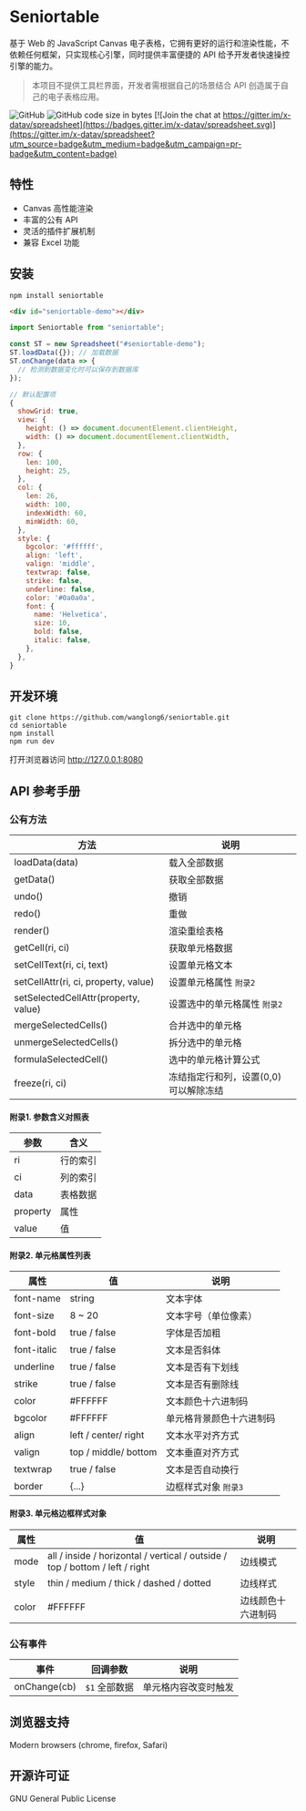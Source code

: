 # Seniortable

基于 Web 的 JavaScript Canvas 电子表格，它拥有更好的运行和渲染性能，不依赖任何框架，只实现核心引擎，同时提供丰富便捷的 API 给予开发者快速操控引擎的能力。

> 本项目不提供工具栏界面，开发者需根据自己的场景结合 API 创造属于自己的电子表格应用。

![GitHub](https://img.shields.io/github/license/myliang/x-spreadsheet.svg)
![GitHub code size in bytes](https://img.shields.io/github/languages/code-size/myliang/x-spreadsheet.svg)
[![Join the chat at https://gitter.im/x-datav/spreadsheet](https://badges.gitter.im/x-datav/spreadsheet.svg)](https://gitter.im/x-datav/spreadsheet?utm_source=badge&utm_medium=badge&utm_campaign=pr-badge&utm_content=badge)


## 特性
  - Canvas 高性能渲染
  - 丰富的公有 API
  - 灵活的插件扩展机制
  - 兼容 Excel 功能


## 安装

```shell
npm install seniortable
```

```html
<div id="seniortable-demo"></div>
```

```javascript
import Seniortable from "seniortable";

const ST = new Spreadsheet("#seniortable-demo");
ST.loadData({}); // 加载数据
ST.onChange(data => {
  // 检测到数据变化时可以保存到数据库
});
```

```javascript
// 默认配置项
{
  showGrid: true,
  view: {
    height: () => document.documentElement.clientHeight,
    width: () => document.documentElement.clientWidth,
  },
  row: {
    len: 100,
    height: 25,
  },
  col: {
    len: 26,
    width: 100,
    indexWidth: 60,
    minWidth: 60,
  },
  style: {
    bgcolor: '#ffffff',
    align: 'left',
    valign: 'middle',
    textwrap: false,
    strike: false,
    underline: false,
    color: '#0a0a0a',
    font: {
      name: 'Helvetica',
      size: 10,
      bold: false,
      italic: false,
    },
  },
}
```

## 开发环境

```sheel
git clone https://github.com/wanglong6/seniortable.git
cd seniortable
npm install
npm run dev
```

打开浏览器访问 http://127.0.0.1:8080

## API 参考手册

### 公有方法
方法 | 说明
-|-
loadData(data) | 载入全部数据
getData() | 获取全部数据  
undo() | 撤销
redo() | 重做
render() | 渲染重绘表格
getCell(ri, ci) | 获取单元格数据 |
setCellText(ri, ci, text) | 设置单元格文本
setCellAttr(ri, ci, property, value) | 设置单元格属性 `附录2`
setSelectedCellAttr(property, value) | 设置选中的单元格属性 `附录2`
mergeSelectedCells() | 合并选中的单元格
unmergeSelectedCells() | 拆分选中的单元格
formulaSelectedCell() | 选中的单元格计算公式
freeze(ri, ci) | 冻结指定行和列，设置(0,0) 可以解除冻结

#### 附录1. 参数含义对照表
参数 | 含义
-|-
ri | 行的索引
ci | 列的索引
data | 表格数据
property | 属性
value | 值

#### 附录2. 单元格属性列表
属性 | 值 | 说明
-|-|-
font-name | string | 文本字体
font-size | 8 ~ 20 | 文本字号（单位像素）
font-bold | true / false | 字体是否加粗
font-italic | true / false | 文本是否斜体
underline | true / false | 文本是否有下划线
strike | true / false | 文本是否有删除线
color | #FFFFFF | 文本颜色十六进制码
bgcolor | #FFFFFF | 单元格背景颜色十六进制码
align | left / center/ right | 文本水平对齐方式
valign | top / middle/ bottom | 文本垂直对齐方式
textwrap | true / false | 文本是否自动换行
border | {...} | 边框样式对象 `附录3`

#### 附录3. 单元格边框样式对象
属性 | 值 | 说明
-|-|-
mode | all / inside / horizontal / vertical / outside / top / bottom / left / right | 边线模式
style | thin / medium / thick / dashed / dotted | 边线样式
color | #FFFFFF | 边线颜色十六进制码

### 公有事件
事件 | 回调参数 |  说明
-|-|-
onChange(cb) | `$1` 全部数据 | 单元格内容改变时触发

## 浏览器支持

Modern browsers (chrome, firefox, Safari)

## 开源许可证

GNU General Public License
